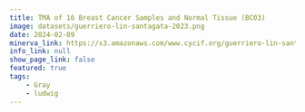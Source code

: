 ```yaml
---
title: TMA of 16 Breast Cancer Samples and Normal Tissue (BC03)
image: datasets/guerriero-lin-santagata-2023.png
date: 2024-02-09
minerva_link: https://s3.amazonaws.com/www.cycif.org/guerriero-lin-santagata-2024/BC03/index.html
info_link: null
show_page_link: false
featured: true
tags:
    - Gray
    - ludwig
---
```

